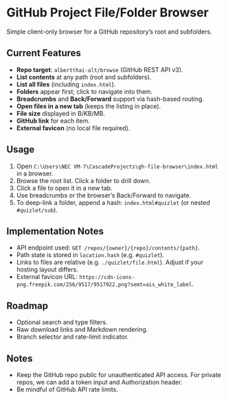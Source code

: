 # GitHub Project File/Folder Browser

Simple client-only browser for a GitHub repository’s root and subfolders.

## Current Features

- **Repo target**: `albertthai-alt/browse` (GitHub REST API v3).
- **List contents** at any path (root and subfolders).
- **List all files** (including `index.html`).
- **Folders** appear first; click to navigate into them.
- **Breadcrumbs** and **Back/Forward** support via hash-based routing.
- **Open files in a new tab** (keeps the listing in place).
- **File size** displayed in B/KB/MB.
- **GitHub link** for each item.
- **External favicon** (no local file required).

## Usage

1. Open `C:\Users\NEC VM-7\CascadeProjects\gh-file-browser\index.html` in a browser.
2. Browse the root list. Click a folder to drill down.
3. Click a file to open it in a new tab.
4. Use breadcrumbs or the browser’s Back/Forward to navigate.
5. To deep-link a folder, append a hash: `index.html#quizlet` (or nested `#quizlet/sub`).

## Implementation Notes

- API endpoint used: `GET /repos/{owner}/{repo}/contents/{path}`.
- Path state is stored in `location.hash` (e.g. `#quizlet`).
- Links to files are relative (e.g. `./quizlet/file.html`). Adjust if your hosting layout differs.
- External favicon URL: `https://cdn-icons-png.freepik.com/256/9517/9517922.png?semt=ais_white_label`.

## Roadmap

- Optional search and type filters.
- Raw download links and Markdown rendering.
- Branch selector and rate-limit indicator.

## Notes

- Keep the GitHub repo public for unauthenticated API access. For private repos, we can add a token input and Authorization header.
- Be mindful of GitHub API rate limits.
